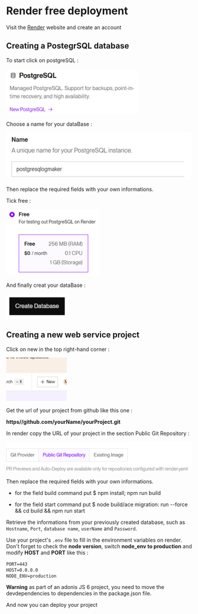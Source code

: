 # Render free deployment

Visit the [Render](https://render.com) website and create an account

## Creating a PostegrSQL database

To start click on postgreSQL :

![PostgreSQL](imgdeploy/image.png)

Choose a name for your dataBase :

![Name](imgdeploy/image-1.png)

Then replace the required fields with your own informations.

Tick free :

![Free](imgdeploy/image-2.png)

And finally creat your dataBase :

![Create](imgdeploy/image-3.png)

## Creating a new web service project

Click on new in the top right-hand corner :

![new_project](imgdeploy/image-4.png)

Get the url of your project from github like this one :

**https//github.com/yourName/yourProject.git**

In render copy the URL of your project in the section Public Git Repository :

![Repository](imgdeploy/image-5.png)

Then replace the required fields with your own informations.

- for the field build command put $ npm install; npm run build

- for the field start command put $ node build/ace migration: run --force && cd build && npm run start

Retrieve the informations from your previously created database, such as `Hostname`, `Port`, `database name`, `userName` and `Password`.

Use your project's `.env` file to fill in the environment variables on render.
Don't forget to check the **node version**, switch **node_env to production** and modify **HOST** and **PORT** like this :

```config
PORT=443
HOST=0.0.0.0
NODE_ENV=production
```

**Warning** as part of an adonis JS 6 project, you need to move the devdependencies to dependencies in the package.json file.

And now you can deploy your project
